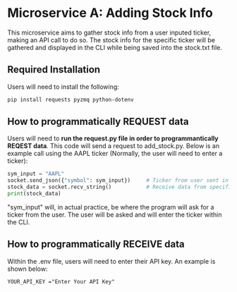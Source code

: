 # Microservice A: Adding Stock Info
This microservice aims to gather stock info from a user inputed ticker, making an API call to do so. The stock info for the specific ticker will be gathered
and displayed in the CLI while being saved into the stock.txt file.

## Required Installation

Users will need to install the following:

```bash
pip install requests pyzmq python-dotenv
```

## How to programmatically REQUEST data

Users will need to **run the request.py file in order to programmantically REQEST data**. This code will send a request to add_stock.py. Below is an example call 
using the AAPL ticker (Normally, the user will need to enter a ticker):

```python
sym_input = "AAPL"
socket.send_json({"symbol": sym_input})     # Ticker from user sent in JSON format
stock_data = socket.recv_string()           # Receive data from specified ticker
print(stock_data)
```
"sym_input" will, in actual practice, be where the program will ask for a ticker from the user. The user will be asked and will enter the ticker within the CLI.

## How to programmatically RECEIVE data

Within the .env file, users will need to enter their API key. An example is shown below:

```.env
YOUR_API_KEY ="Enter Your API Key"
```

